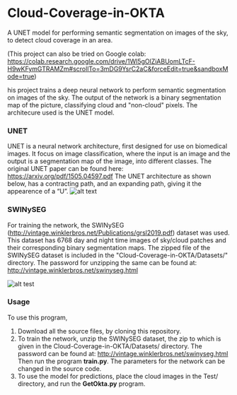 ﻿# Cloud-Coverage-in-OKTA
A UNET model for performing semantic segmentation on images of the sky, to detect cloud coverage in an area.

(This project can also be tried on Google colab: https://colab.research.google.com/drive/1Wl5gOlZiABUomLTcF-H9wKFymGTRAMZm#scrollTo=3mDG9YsrC2aC&forceEdit=true&sandboxMode=true)

his project trains a deep neural network to perform semantic segmentation on images of the sky. The output of the network is a binary segmentation map of the picture, classifying cloud and "non-cloud" pixels. The architecure used is the UNET model. 	

### UNET
UNET is a neural network architecture, first designed for use on biomedical images. It focus on image classification, where the input is an image and the output is a segmentation map of the image, into different classes. The original UNET paper can be found here: https://arxiv.org/pdf/1505.04597.pdf
The UNET architecture as shown below, has a contracting path, and an expanding path, giving it the appearence of a “U”.
![alt text](https://miro.medium.com/max/2824/1*f7YOaE4TWubwaFF7Z1fzNw.png)

### SWINySEG
For training the network, the SWINySEG (http://vintage.winklerbros.net/Publications/grsl2019.pdf) dataset was used. This dataset has 6768 day and night time images of sky/cloud patches and their corresponding binary segmentation maps. The zipped file of the SWINySEG dataset is included in the "Cloud-Coverage-in-OKTA/Datasets/" directory. The password for unzipping the same can be found at: http://vintage.winklerbros.net/swinyseg.html

![alt test](http://vintage.winklerbros.net/Images/swinyseg.jpg)

### Usage
To use this program,
1. Download all the source files, by cloning this repository.
2. To train the network, unzip the SWINySEG dataset, the zip to which is given in the Cloud-Coverage-in-OKTA/Datasets/    directory. The password can be found at: http://vintage.winklerbros.net/swinyseg.html Then run the program **train.py**. The parameters for the network can be changed in the source code.
3. To use the model for predictions, place the cloud images in the Test/ directory, and run the **GetOkta.py** program.








